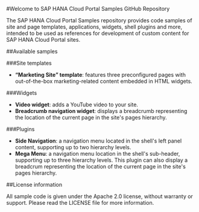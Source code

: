 #Welcome to SAP HANA Cloud Portal Samples GitHub Repository

The SAP HANA Cloud Portal Samples repository provides code samples of site and page templates, applications, widgets, shell plugins and more, intended to be used as references for development of custom content for SAP HANA Cloud Portal sites.

##Available samples

###Site templates

* **“Marketing Site” template**: features three preconfigured pages with out-of-the-box marketing-related content embedded in HTML widgets.

###Widgets

* **Video widget**: adds a YouTube video to your site.
* **Breadcrumb navigation widget**: displays a breadcrumb representing the location of the current page in the site's pages hierarchy.

###Plugins

* **Side Navigation**: a navigation menu located in the shell's left panel content, supporting up to two hierarchy levels.
* **Mega Menu**: a navigation menu location in the shell's sub-header, supporting up to three hierarchy levels. This plugin can also display a breadcrum representing the location of the current page in the site's pages hierarchy.

##License information

All sample code is given under the Apache 2.0 license, without warranty or support. Please read the LICENSE file for more information.